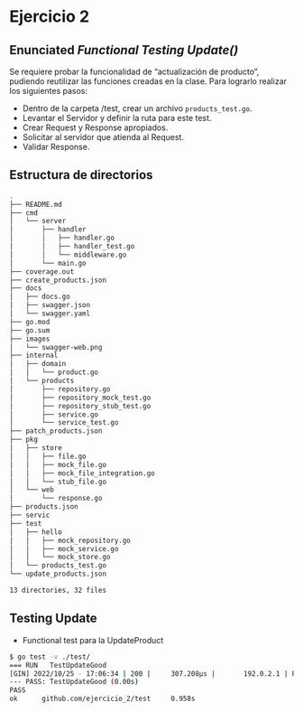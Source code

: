 # Ejercicio 2

## Enunciated *_Functional Testing Update()_*

Se requiere probar la funcionalidad de “actualización de producto”, pudiendo reutilizar las funciones creadas en la clase. Para lograrlo realizar los siguientes pasos:

* Dentro de la carpeta /test, crear un archivo `products_test.go`.
* Levantar el Servidor y definir la ruta para este test.
* Crear Request y Response apropiados.
* Solicitar al servidor que atienda al Request.
* Validar Response.
 

## Estructura de directorios

```bash
.
├── README.md
├── cmd
│   └── server
│       ├── handler
│       │   ├── handler.go
│       │   ├── handler_test.go
│       │   └── middleware.go
│       └── main.go
├── coverage.out
├── create_products.json
├── docs
│   ├── docs.go
│   ├── swagger.json
│   └── swagger.yaml
├── go.mod
├── go.sum
├── images
│   └── swagger-web.png
├── internal
│   ├── domain
│   │   └── product.go
│   └── products
│       ├── repository.go
│       ├── repository_mock_test.go
│       ├── repository_stub_test.go
│       ├── service.go
│       └── service_test.go
├── patch_products.json
├── pkg
│   ├── store
│   │   ├── file.go
│   │   ├── mock_file.go
│   │   ├── mock_file_integration.go
│   │   └── stub_file.go
│   └── web
│       └── response.go
├── products.json
├── servic
├── test
│   ├── hello
│   │   ├── mock_repository.go
│   │   ├── mock_service.go
│   │   └── mock_store.go
│   └── products_test.go
└── update_products.json

13 directories, 32 files
```

## Testing Update

* Functional test para la UpdateProduct

```bash
$ go test -v ./test/
=== RUN   TestUpdateGood
[GIN] 2022/10/25 - 17:06:34 | 200 |     307.208µs |       192.0.2.1 | PUT      "/api/v1/products/1379"
--- PASS: TestUpdateGood (0.00s)
PASS
ok      github.com/ejercicio_2/test     0.958s
```


